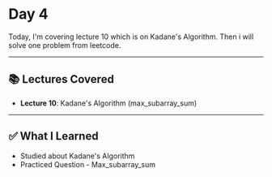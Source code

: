 # Day 4

Today, I'm covering lecture 10 which is on Kadane's Algorithm. Then i will solve one problem from leetcode.

---

## 📚 Lectures Covered

- **Lecture 10**: Kadane's Algorithm (max_subarray_sum)

---

## ✅ What I Learned

- Studied about Kadane's Algorithm
- Practiced Question - Max_subarray_sum